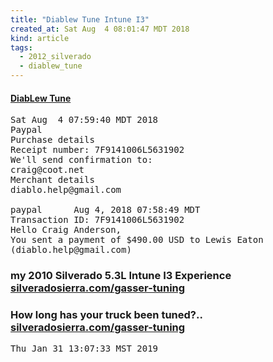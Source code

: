 ```yaml
---
title: "Diablew Tune Intune I3"
created_at: Sat Aug  4 08:01:47 MDT 2018
kind: article
tags:
  - 2012_silverado
  - diablew_tune
---
```


<h4>
  <a href="http://www.diablewtune.com/" target="_blank">DiabLew Tune</a>
</h4>

<pre>
Sat Aug  4 07:59:40 MDT 2018
Paypal
Purchase details
Receipt number: 7F9141006L5631902
We'll send confirmation to:
craig@coot.net
Merchant details
diablo.help@gmail.com

paypal 	  	Aug 4, 2018 07:58:49 MDT
Transaction ID: 7F9141006L5631902  	 
Hello Craig Anderson,
You sent a payment of $490.00 USD to Lewis Eaton
(diablo.help@gmail.com) 
</pre>

<h3>
  my 2010 Silverado 5.3L Intune I3 Experience
  <a href="https://www.silveradosierra.com/gasser-tuning-f457/my-2010-silverado-5-3l-intune-i3-experience-t699868.html" target="_blank">silveradosierra.com/gasser-tuning</a>
</h3>

<h3>
  How long has your truck been tuned?..
  <a href="https://www.silveradosierra.com/gasser-tuning-f457/how-long-has-your-truck-been-tuned-t676289-10.html" target="_blank">silveradosierra.com/gasser-tuning</a>
</h3>

<pre>
Thu Jan 31 13:07:33 MST 2019


</pre>

<!--
html boilerplate fragments
<a href="" target="_blank"></a>
<a name=""></a>
<img src="" width="400px">
<ul>
  <li></li>
  <li><a href="" target="_blank"></a></li>
</ul>
<pre>
</pre>
<p style="margin-bottom: 2em;"></p>
<hr style="border: 0; height: 3px; background: #333; background-image: linear-gradient(to right, #ccc, #333, #ccc);">
<pre><code>
</code></pre>
<math xmlns='http://www.w3.org/1998/Math/MathML' display='block'>
</math>
-->
